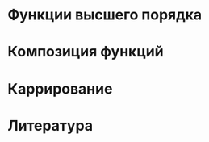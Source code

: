 Функции высшего порядка
=======================


Композиция функций
==================



Каррирование
============




Литература
==========


[curry-0]: https://en.wikibooks.org/wiki/Scala/Currying
[curry-1]: https://twitter.github.io/scala_school/pattern-matching-and-functional-composition.html#curryvspartial

[fun-comp-0]: https://twitter.github.io/scala_school/pattern-matching-and-functional-composition.html#composition

